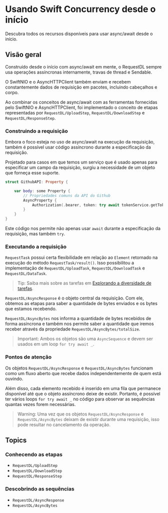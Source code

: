 # Usando Swift Concurrency desde o início

Descubra todos os recursos disponíveis para usar async/await desde o início.

## Visão geral

Construído desde o início com async/await em mente, o RequestDL sempre usa operações assíncronas internamente, travas de thread e Sendable.

O SwiftNIO e o AsyncHTTPClient também enviam e recebem constantemente dados de requisição em pacotes, incluindo cabeçalhos e corpo.

Ao combinar os conceitos de async/await com as ferramentas fornecidas pelo SwiftNIO e AsyncHTTPClient, foi implementado o conceito de etapas representadas por ``RequestDL/UploadStep``, ``RequestDL/DownloadStep`` e ``RequestDL/ResponseStep``.

### Construindo a requisição

Embora o foco esteja no uso de async/await na execução da requisição, também é possível usar código assíncrono durante a especificação da requisição.

Projetado para casos em que temos um serviço que é usado apenas para especificar um campo da requisição, surgiu a necessidade de um objeto que forneça esse suporte.

```swift
struct GithubAPI: Property {

    var body: some Property {
        // Propriedades comuns da API do Github
        AsyncProperty {
            Authorization(.bearer, token: try await tokenService.getToken())
        }
    }
}
```

Este código nos permite não apenas usar `await` durante a especificação da requisição, mas também `try`.

### Executando a requisição

``RequestTask`` possui certa flexibilidade em relação ao `Element` retornado na execução do método ``RequestTask/result()``. Isso possibilitou a implementação de ``RequestDL/UploadTask``, ``RequestDL/DownloadTask`` e ``RequestDL/DataTask``.

> Tip: Saiba mais sobre as tarefas em [Explorando a diversidade de tarefas](<doc:Exploring-task>).

``RequestDL/AsyncResponse`` é o objeto central da requisição. Com ele, obtemos as etapas para saber a quantidade de bytes enviados e os bytes que estamos recebendo.

``RequestDL/AsyncBytes`` nos informa a quantidade de bytes recebidos de forma assíncrona e também nos permite saber a quantidade que iremos receber através da propriedade ``RequestDL/AsyncBytes/totalSize``.

> Important: Ambos os objetos são uma `AsyncSequence` e devem ser usados em um loop `for try await _`.

### Pontos de atenção

Os objetos ``RequestDL/AsyncResponse`` e ``RequestDL/AsyncBytes`` funcionam como um fluxo aberto que recebe dados independentemente de quem está ouvindo.

Além disso, cada elemento recebido é inserido em uma fila que permanece disponível até que o objeto assíncrono deixe de existir. Portanto, é possível ter vários loops `for try await _` no código para observar as sequências quantas vezes forem necessárias.

> Warning: Uma vez que os objetos ``RequestDL/AsyncResponse`` e ``RequestDL/AsyncBytes`` deixam de existir durante uma requisição, isso pode resultar no cancelamento da operação.

## Topics

### Conhecendo as etapas

- ``RequestDL/UploadStep``
- ``RequestDL/DownloadStep``
- ``RequestDL/ResponseStep``

### Descobrindo as sequências

- ``RequestDL/AsyncResponse``
- ``RequestDL/AsyncBytes``